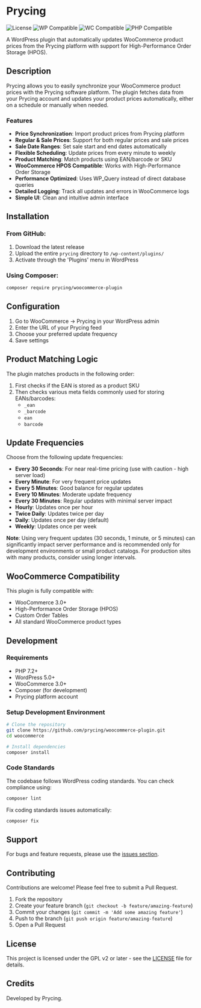 # Prycing

![License](https://img.shields.io/github/license/prycing/woocommerce-plugin)
![WP Compatible](https://img.shields.io/badge/WordPress-5.0%2B-blue)
![WC Compatible](https://img.shields.io/badge/WooCommerce-3.0%2B-a46497)
![PHP Compatible](https://img.shields.io/badge/PHP-7.2%2B-blueviolet)

A WordPress plugin that automatically updates WooCommerce product prices from the Prycing platform with support for High-Performance Order Storage (HPOS).

## Description

Prycing allows you to easily synchronize your WooCommerce product prices with the Prycing software platform. The plugin fetches data from your Prycing account and updates your product prices automatically, either on a schedule or manually when needed.

### Features

- **Price Synchronization**: Import product prices from Prycing platform
- **Regular & Sale Prices**: Support for both regular prices and sale prices
- **Sale Date Ranges**: Set sale start and end dates automatically
- **Flexible Scheduling**: Update prices from every minute to weekly
- **Product Matching**: Match products using EAN/barcode or SKU
- **WooCommerce HPOS Compatible**: Works with High-Performance Order Storage
- **Performance Optimized**: Uses WP_Query instead of direct database queries
- **Detailed Logging**: Track all updates and errors in WooCommerce logs
- **Simple UI**: Clean and intuitive admin interface

## Installation

### From GitHub:

1. Download the latest release
2. Upload the entire `prycing` directory to `/wp-content/plugins/`
3. Activate through the 'Plugins' menu in WordPress

### Using Composer:

```bash
composer require prycing/woocommerce-plugin
```

## Configuration

1. Go to WooCommerce → Prycing in your WordPress admin
2. Enter the URL of your Prycing feed
3. Choose your preferred update frequency
4. Save settings

## Product Matching Logic

The plugin matches products in the following order:

1. First checks if the EAN is stored as a product SKU
2. Then checks various meta fields commonly used for storing EANs/barcodes:
   - `_ean`
   - `_barcode`
   - `ean`
   - `barcode`

## Update Frequencies

Choose from the following update frequencies:

- **Every 30 Seconds**: For near real-time pricing (use with caution - high server load)
- **Every Minute**: For very frequent price updates
- **Every 5 Minutes**: Good balance for regular updates
- **Every 10 Minutes**: Moderate update frequency
- **Every 30 Minutes**: Regular updates with minimal server impact
- **Hourly**: Updates once per hour
- **Twice Daily**: Updates twice per day
- **Daily**: Updates once per day (default)
- **Weekly**: Updates once per week

**Note**: Using very frequent updates (30 seconds, 1 minute, or 5 minutes) can significantly impact server performance and is recommended only for development environments or small product catalogs. For production sites with many products, consider using longer intervals.

## WooCommerce Compatibility

This plugin is fully compatible with:

- WooCommerce 3.0+
- High-Performance Order Storage (HPOS)
- Custom Order Tables
- All standard WooCommerce product types

## Development

### Requirements

- PHP 7.2+
- WordPress 5.0+
- WooCommerce 3.0+
- Composer (for development)
- Prycing platform account

### Setup Development Environment

```bash
# Clone the repository
git clone https://github.com/prycing/woocommerce-plugin.git
cd woocommerce

# Install dependencies
composer install
```

### Code Standards

The codebase follows WordPress coding standards. You can check compliance using:

```bash
composer lint
```

Fix coding standards issues automatically:

```bash
composer fix
```

## Support

For bugs and feature requests, please use the [issues section](https://github.com/prycing/woocommerce-plugin/issues).

## Contributing

Contributions are welcome! Please feel free to submit a Pull Request.

1. Fork the repository
2. Create your feature branch (`git checkout -b feature/amazing-feature`)
3. Commit your changes (`git commit -m 'Add some amazing feature'`)
4. Push to the branch (`git push origin feature/amazing-feature`)
5. Open a Pull Request

## License

This project is licensed under the GPL v2 or later - see the [LICENSE](LICENSE) file for details.

## Credits

Developed by Prycing. 